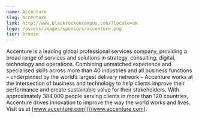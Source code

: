 ```yaml
---
name: Accenture
slug: accenture
link: http://www.blackrockoncampus.com/?locale=uk
logo: /assets/images/sponsors/accenture.png
tier: bronze
---
```


Accenture is a leading global professional services company, providing a broad range of services and solutions in strategy, consulting, digital, technology and operations. Combining unmatched experience and specialised skills across more than 40 industries and all business functions – underpinned by the world’s largest delivery network – Accenture works at the intersection of business and technology to help clients improve their performance and create sustainable value for their stakeholders. With approximately 384,000 people serving clients in more than 120 countries, Accenture drives innovation to improve the way the world works and lives. Visit us at [www.accenture.com](//www.accenture.com).
